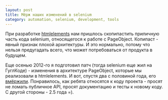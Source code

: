 ```yaml
---
layout: post
title: Мёрж наших изменений в selenium
category: automation, selenium, development, tools
---
```


При разработке [htmlelements](https://github.com/yandex-qatools/htmlelements) нам пришлось скопипастить приличную часть кода selenium, относящегося к работе с PageObject. Копипаст - явный признак плохой архитектуры. И это нормально, потому что нельзя предугадать всего, что может потребоваться от продукта в будущем.

Еще осенью 2012-го я подготовил патч (тогда selenium еще жил на ГуглКоде) - изменения в архитектуре PageObject, которые мы реализовали в htmlelements. И вот, спустя два с половиной года, его [вмёржили](https://github.com/SeleniumHQ/selenium/commit/4a12de7703942b474ab6b4332750b33a4b899e68). Понравилось, как ребята относятся к коду проекта - просят не ломать публичное API, просят документацию и тесты к новому коду. С другой стороны - 2.5 года =).